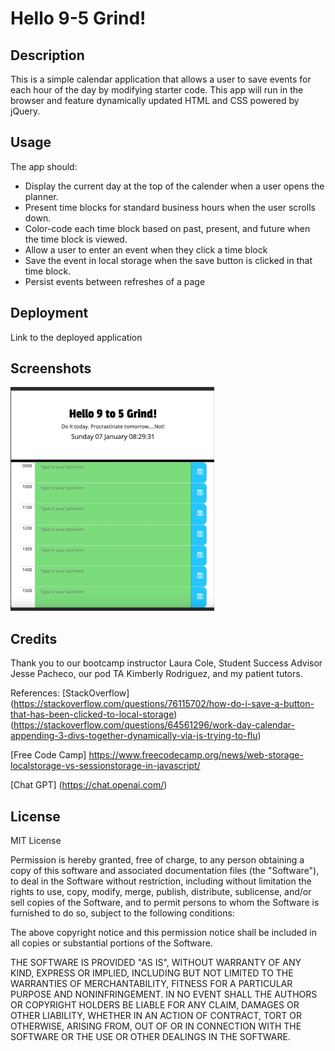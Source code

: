 # Hello 9-5 Grind!


## Description
This is a simple calendar application that allows a user to save events for each hour of the day by modifying starter code. This app will run in the browser and feature dynamically updated HTML and CSS powered by jQuery.


## Usage
The app should:

* Display the current day at the top of the calender when a user opens the planner. 
* Present time blocks for standard business hours when the user scrolls down. 
* Color-code each time block based on past, present, and future when the time block is viewed.
* Allow a user to enter an event when they click a time block
* Save the event in local storage when the save button is clicked in that time block.
* Persist events between refreshes of a page
  

## Deployment
Link to the deployed application 


## Screenshots

![Landing page](./assets/images/screenshot-workDay.png)



## Credits

Thank you to our bootcamp instructor Laura Cole, Student Success Advisor Jesse Pacheco, our pod TA Kimberly Rodriguez, and my patient tutors.

References:
[StackOverflow] 
(https://stackoverflow.com/questions/76115702/how-do-i-save-a-button-that-has-been-clicked-to-local-storage)
(https://stackoverflow.com/questions/64561296/work-day-calendar-appending-3-divs-together-dynamically-via-js-trying-to-flu)

[Free Code Camp] 
https://www.freecodecamp.org/news/web-storage-localstorage-vs-sessionstorage-in-javascript/

[Chat GPT] 
(https://chat.openai.com/)

## License
MIT License

Permission is hereby granted, free of charge, to any person obtaining a copy
of this software and associated documentation files (the "Software"), to deal
in the Software without restriction, including without limitation the rights
to use, copy, modify, merge, publish, distribute, sublicense, and/or sell
copies of the Software, and to permit persons to whom the Software is
furnished to do so, subject to the following conditions:

The above copyright notice and this permission notice shall be included in all
copies or substantial portions of the Software.

THE SOFTWARE IS PROVIDED "AS IS", WITHOUT WARRANTY OF ANY KIND, EXPRESS OR
IMPLIED, INCLUDING BUT NOT LIMITED TO THE WARRANTIES OF MERCHANTABILITY,
FITNESS FOR A PARTICULAR PURPOSE AND NONINFRINGEMENT. IN NO EVENT SHALL THE
AUTHORS OR COPYRIGHT HOLDERS BE LIABLE FOR ANY CLAIM, DAMAGES OR OTHER
LIABILITY, WHETHER IN AN ACTION OF CONTRACT, TORT OR OTHERWISE, ARISING FROM,
OUT OF OR IN CONNECTION WITH THE SOFTWARE OR THE USE OR OTHER DEALINGS IN THE
SOFTWARE.